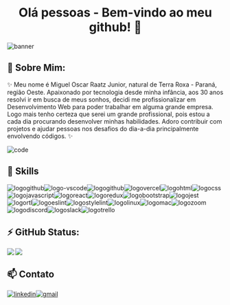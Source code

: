 <h1 align="center"> Olá pessoas - Bem-vindo ao meu github! 👋</h1>
<img src="https://live.staticflickr.com/65535/52692317997_cd074d5d35_h.jpg" alt="banner" />

## 💬 Sobre Mim:

<p>✨ Meu nome é Miguel Oscar Raatz Junior,
natural de Terra Roxa - Paraná, região Oeste.
Apaixonado por tecnologia desde minha infância, aos 30 anos
resolvi ir em busca de meus sonhos, decidi me profissionalizar
em Desenvolvimento Web para poder trabalhar em alguma grande empresa.
Logo mais tenho certeza que serei um grande profissional,
pois estou a cada dia procurando desenvolver
minhas habilidades. Adoro contribuir com projetos e
ajudar pessoas nos desafios do dia-a-dia
principalmente envolvendo códigos. ✨</p>

<img src="https://media2.giphy.com/media/iIqmM5tTjmpOB9mpbn/giphy.gif?cid=ecf05e47v7b02318k6wrd4gmbnxvxsdwpjjgxz33jny8zkay&rid=giphy.gif&ct=g" alt="code" />

## 🌱 Skills

<img src="https://img.shields.io/badge/GitHub-100000?style=for-the-badge&logo=github&logoColor=white" alt="logogithub"/><img src="https://img.shields.io/badge/Visual_Studio_Code-0078D4?style=for-the-badge&logo=visual%20studio%20code&logoColor=white" alt="logo-vscode"/><img src="https://img.shields.io/badge/GitHub_Actions-2088FF?style=for-the-badge&logo=github-actions&logoColor=white" alt="logogithub"/><img src="https://img.shields.io/badge/Vercel-000000?style=for-the-badge&logo=vercel&logoColor=white" alt="logovercel"/><img src="https://img.shields.io/badge/HTML5-E34F26?style=for-the-badge&logo=html5&logoColor=white" alt="logohtml"/><img src="https://img.shields.io/badge/CSS3-1572B6?style=for-the-badge&logo=css3&logoColor=white" alt="logocss"/><img src="https://img.shields.io/badge/JavaScript-F7DF1E?style=for-the-badge&logo=javascript&logoColor=black" alt="logojavascript"/><img src="https://img.shields.io/badge/React-20232A?style=for-the-badge&logo=react&logoColor=61DAFB" alt="logoreact"/><img src="https://img.shields.io/badge/Redux-593D88?style=for-the-badge&logo=redux&logoColor=white" alt="logoredux"/><img src="https://img.shields.io/badge/Bootstrap-563D7C?style=for-the-badge&logo=bootstrap&logoColor=white" alt="logobootstrap"/><img src="https://img.shields.io/badge/Jest-323330?style=for-the-badge&logo=Jest&logoColor=white" alt="logojest"/><img src="https://img.shields.io/badge/testing%20library-323330?style=for-the-badge&logo=testing-library&logoColor=red" alt="logortl"/><img src="https://img.shields.io/badge/eslint-3A33D1?style=for-the-badge&logo=eslint&logoColor=white" alt="logoeslint"/><img src="https://img.shields.io/badge/stylelint-000?style=for-the-badge&logo=stylelint&logoColor=white" alt="logostylelint"/><img src="https://img.shields.io/badge/Linux-FCC624?style=for-the-badge&logo=linux&logoColor=black" alt="logolinux"/><img src="https://img.shields.io/badge/mac%20os-000000?style=for-the-badge&logo=apple&logoColor=white" alt="logomac"/><img src="https://img.shields.io/badge/Zoom-2D8CFF?style=for-the-badge&logo=zoom&logoColor=white" alt="logozoom"/><img src="https://img.shields.io/badge/Discord-7289DA?style=for-the-badge&logo=discord&logoColor=white" alt="logodiscord"/><img src="https://img.shields.io/badge/Slack-4A154B?style=for-the-badge&logo=slack&logoColor=white" alt="logoslack"/><img src="https://img.shields.io/badge/Trello-0052CC?style=for-the-badge&logo=trello&logoColor=white" alt="logotrello"/>

## ⚡  GitHub Status:
<img align="left" src="https://github-readme-stats.vercel.app/api?username=miguelraatz&theme=blue-green" /><img align="center" src="https://github-readme-stats.vercel.app/api/top-langs/?username=miguelraatz&theme=blue-green" />

## 📫 Contato
<a href="https://www.linkedin.com/in/miguelraatz/"><img src="https://img.shields.io/badge/LinkedIn-0077B5?style=for-the-badge&logo=linkedin&logoColor=white" alt="linkedin" /></a><a href="mailto:miguelraatzdev@gmail.com"><img src="https://img.shields.io/badge/Gmail-D14836?style=for-the-badge&logo=gmail&logoColor=white" alt="gmail" /></a>

<!--
**miguelraatz/miguelraatz** is a ✨ _special_ ✨ repository because its `README.md` (this file) appears on your GitHub profile.

Here are some ideas to get you started:

- 🔭 I’m currently working on ...
- 🌱 I’m currently learning ...
- 👯 I’m looking to collaborate on ...
- 🤔 I’m looking for help with ...
- 💬 Ask me about ...
- 📫 How to reach me: ...
- 😄 Pronouns: ...
- ⚡ Fun fact: ...
-->

